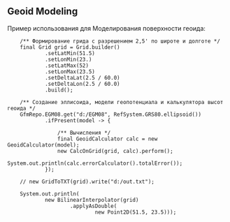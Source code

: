 ## Geoid Modeling

Пример использования для Моделирования поверхности геоида:

        /** Формирование грида с разрешением 2,5' по широте и долготе */
        final Grid grid = Grid.builder()
                .setLatMin(51.5)
                .setLonMin(23.)
                .setLatMax(52)
                .setLonMax(23.5)
                .setDeltaLat(2.5 / 60.0)
                .setDeltaLon(2.5 / 60.0)
                .build();

        /** Создание эллисоида, модели геопотенциала и калькулятора высот геоида */
        GfmRepo.EGM08.get("d:/EGM08", RefSystem.GRS80.ellipsoid())
                .ifPresent(model -> {

                    /** Вычисления */
                    final GeoidCalculator calc = new GeoidCalculator(model);
                    new CalcOnGrid(grid, calc).perform();
                    System.out.println(calc.errorCalculator().totalError());
                });
        
        // new GridToTXT(grid).write("d:/out.txt");

        System.out.println(
                new BilinearInterpolator(grid)
                        .applyAsDouble(
                                new Point2D(51.5, 23.5)));
